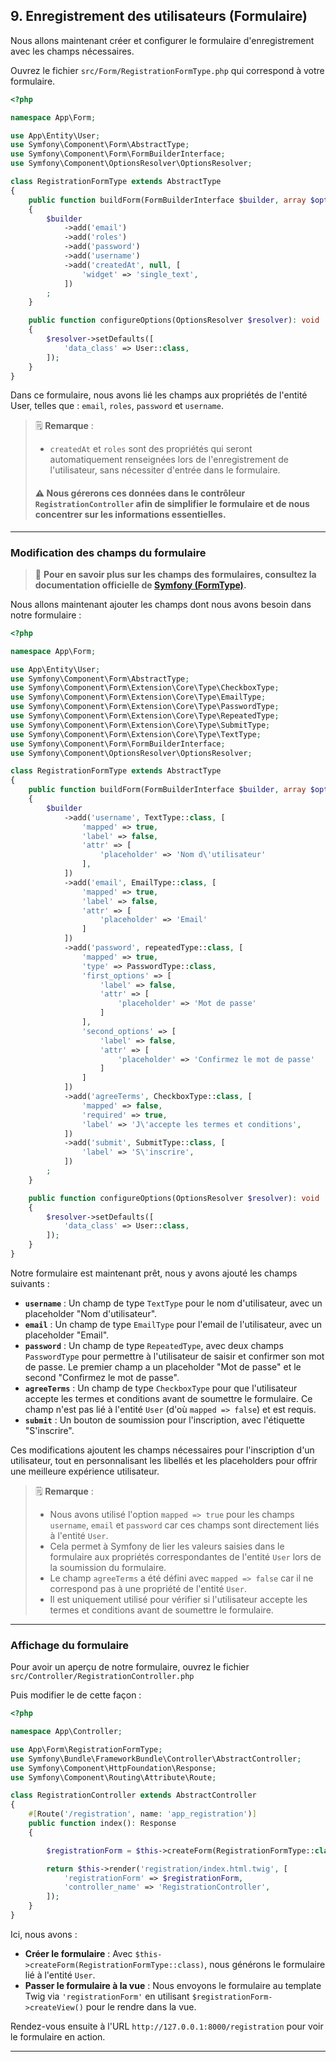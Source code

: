 ## 9. Enregistrement des utilisateurs (Formulaire)

Nous allons maintenant créer et configurer le formulaire d'enregistrement avec les champs nécessaires.

Ouvrez le fichier `src/Form/RegistrationFormType.php` qui correspond à votre formulaire.

```php
<?php

namespace App\Form;

use App\Entity\User;
use Symfony\Component\Form\AbstractType;
use Symfony\Component\Form\FormBuilderInterface;
use Symfony\Component\OptionsResolver\OptionsResolver;

class RegistrationFormType extends AbstractType
{
    public function buildForm(FormBuilderInterface $builder, array $options): void
    {
        $builder
            ->add('email')
            ->add('roles')
            ->add('password')
            ->add('username')
            ->add('createdAt', null, [
                'widget' => 'single_text',
            ])
        ;
    }

    public function configureOptions(OptionsResolver $resolver): void
    {
        $resolver->setDefaults([
            'data_class' => User::class,
        ]);
    }
}
```

Dans ce formulaire, nous avons lié les champs aux propriétés de l'entité User, telles que : `email`, `roles`, `password` et `username`.

> 🗒️ **Remarque** :
> - `createdAt` et `roles` sont des propriétés qui seront automatiquement renseignées lors de l'enregistrement de l'utilisateur, sans nécessiter d'entrée dans le formulaire.
> #### ⚠️ Nous gérerons ces données dans le contrôleur `RegistrationController` afin de simplifier le formulaire et de nous concentrer sur les informations essentielles.

---

### Modification des champs du formulaire

> 📌 **Pour en savoir plus sur les champs des formulaires, consultez la documentation officielle de [Symfony (FormType)](https://symfony.com/doc/current/reference/forms/types/form.html).**

Nous allons maintenant ajouter les champs dont nous avons besoin dans notre formulaire :

```php
<?php

namespace App\Form;

use App\Entity\User;
use Symfony\Component\Form\AbstractType;
use Symfony\Component\Form\Extension\Core\Type\CheckboxType;
use Symfony\Component\Form\Extension\Core\Type\EmailType;
use Symfony\Component\Form\Extension\Core\Type\PasswordType;
use Symfony\Component\Form\Extension\Core\Type\RepeatedType;
use Symfony\Component\Form\Extension\Core\Type\SubmitType;
use Symfony\Component\Form\Extension\Core\Type\TextType;
use Symfony\Component\Form\FormBuilderInterface;
use Symfony\Component\OptionsResolver\OptionsResolver;

class RegistrationFormType extends AbstractType
{
    public function buildForm(FormBuilderInterface $builder, array $options): void
    {
        $builder
            ->add('username', TextType::class, [
                'mapped' => true,
                'label' => false,
                'attr' => [
                    'placeholder' => 'Nom d\'utilisateur'
                ],
            ])
            ->add('email', EmailType::class, [
                'mapped' => true,
                'label' => false,
                'attr' => [
                    'placeholder' => 'Email'
                ]
            ])
            ->add('password', repeatedType::class, [
                'mapped' => true,
                'type' => PasswordType::class,
                'first_options' => [
                    'label' => false,
                    'attr' => [
                        'placeholder' => 'Mot de passe'
                    ]
                ],
                'second_options' => [
                    'label' => false,
                    'attr' => [
                        'placeholder' => 'Confirmez le mot de passe'
                    ]
                ]
            ])
            ->add('agreeTerms', CheckboxType::class, [
                'mapped' => false,
                'required' => true,
                'label' => 'J\'accepte les termes et conditions',
            ])
            ->add('submit', SubmitType::class, [
                'label' => 'S\'inscrire',
            ])
        ;
    }

    public function configureOptions(OptionsResolver $resolver): void
    {
        $resolver->setDefaults([
            'data_class' => User::class,
        ]);
    }
}
```

Notre formulaire est maintenant prêt, nous y avons ajouté les champs suivants :

- **`username`** : Un champ de type `TextType` pour le nom d'utilisateur, avec un placeholder "Nom d'utilisateur".
- **`email`** : Un champ de type `EmailType` pour l'email de l'utilisateur, avec un placeholder "Email".
- **`password`** : Un champ de type `RepeatedType`, avec deux champs `PasswordType` pour permettre à l'utilisateur de saisir et confirmer son mot de passe. Le premier champ a un placeholder "Mot de passe" et le second "Confirmez le mot de passe".
- **`agreeTerms`** : Un champ de type `CheckboxType` pour que l'utilisateur accepte les termes et conditions avant de soumettre le formulaire. Ce champ n'est pas lié à l'entité `User` (d'où `mapped => false`) et est requis.
- **`submit`** : Un bouton de soumission pour l'inscription, avec l'étiquette "S'inscrire".

Ces modifications ajoutent les champs nécessaires pour l'inscription d'un utilisateur, tout en personnalisant les libellés et les placeholders pour offrir une meilleure expérience utilisateur.

> 🗒️ **Remarque** :
>
> - Nous avons utilisé l'option `mapped => true` pour les champs `username`, `email` et `password` car ces champs sont directement liés à l'entité `User`.
> - Cela permet à Symfony de lier les valeurs saisies dans le formulaire aux propriétés correspondantes de l'entité `User` lors de la soumission du formulaire.
> - Le champ `agreeTerms` a été défini avec `mapped => false` car il ne correspond pas à une propriété de l'entité `User`.
> - Il est uniquement utilisé pour vérifier si l'utilisateur accepte les termes et conditions avant de soumettre le formulaire.

---

### Affichage du formulaire

Pour avoir un aperçu de notre formulaire, ouvrez le fichier `src/Controller/RegistrationController.php`

Puis modifier le de cette façon :

```php
<?php

namespace App\Controller;

use App\Form\RegistrationFormType;
use Symfony\Bundle\FrameworkBundle\Controller\AbstractController;
use Symfony\Component\HttpFoundation\Response;
use Symfony\Component\Routing\Attribute\Route;

class RegistrationController extends AbstractController
{
    #[Route('/registration', name: 'app_registration')]
    public function index(): Response
    {

        $registrationForm = $this->createForm(RegistrationFormType::class);

        return $this->render('registration/index.html.twig', [
            'registrationForm' => $registrationForm,
            'controller_name' => 'RegistrationController',
        ]);
    }
}
```

Ici, nous avons :

- **Créer le formulaire** : Avec `$this->createForm(RegistrationFormType::class)`, nous générons le formulaire lié à l'entité `User`.
- **Passer le formulaire à la vue** : Nous envoyons le formulaire au template Twig via `'registrationForm'` en utilisant `$registrationForm->createView()` pour le rendre dans la vue.

Rendez-vous ensuite à l'URL `http://127.0.0.1:8000/registration` pour voir le formulaire en action.

---
